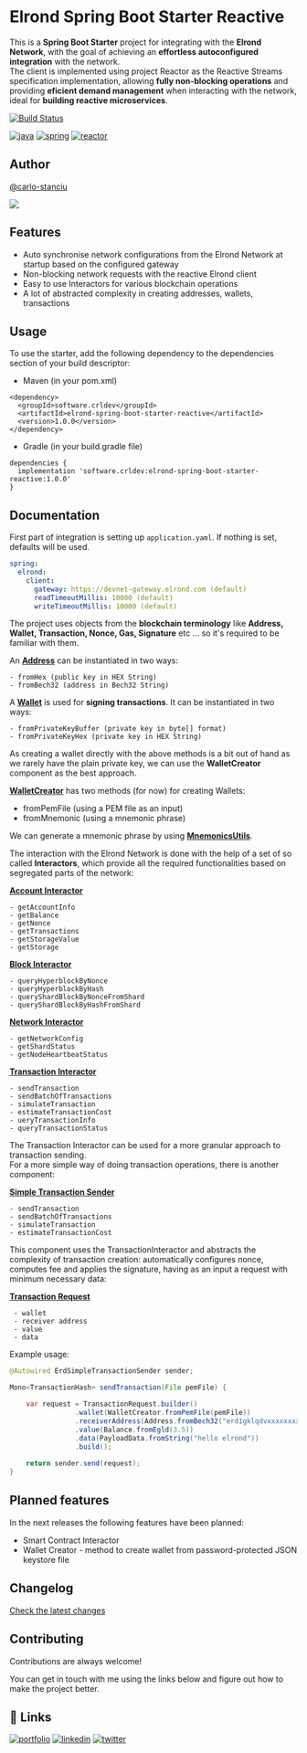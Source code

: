 
# Elrond Spring Boot Starter Reactive

This is a **Spring Boot Starter** project for integrating with the **Elrond Network**, with the goal of achieving an **effortless autoconfigured integration** with the network.\
The client is implemented using project Reactor as the Reactive Streams specification implementation,
allowing **fully non-blocking operations** and providing **eficient demand management** when interacting with the network, ideal for **building reactive microservices**.

[![Build Status](https://app.travis-ci.com/crldev-software/elrond-spring-boot-starter-reactive.svg?branch=main)](https://app.travis-ci.com/crldev-software/elrond-spring-boot-starter-reactive)

[![java](https://img.shields.io/badge/Java11-07405E?style=for-the-badge&logo=java&logoColor=white)](https://openjdk.java.net/projects/jdk/11)
[![spring](https://img.shields.io/badge/SpringBoot2.0-217346?style=for-the-badge&logo=spring&logoColor=white)](https://spring.io/projects/spring-boot)
[![reactor](https://img.shields.io/badge/reactor-navy?style=for-the-badge&logo=s&logoColor=white)](https://projectreactor.io/)



## Author

[@carlo-stanciu](https://www.github.com/carlo-stanciu)

[![](https://crldev.software/img/readme-banner.png)](#)

## Features

- Auto synchronise network configurations from the Elrond Network at startup based on the configured gateway
- Non-blocking network requests with the reactive Elrond client
- Easy to use Interactors for various blockchain operations
- A lot of abstracted complexity in creating addresses, wallets, transactions


## Usage
To use the starter, add the following dependency to the dependencies section of your build descriptor:

- Maven (in your pom.xml)

```
<dependency>
  <groupId>software.crldev</groupId>
  <artifactId>elrond-spring-boot-starter-reactive</artifactId>
  <version>1.0.0</version>
</dependency>
```
- Gradle (in your build.gradle file)
```
dependencies {
  implementation 'software.crldev:elrond-spring-boot-starter-reactive:1.0.0'
}
```

## Documentation

First part of integration is setting up ```application.yaml```. If nothing is set, defaults will be used.

```yml
spring:
  elrond:
    client:
      gateway: https://devnet-gateway.elrond.com (default)
      readTimeoutMillis: 10000 (default)
      writeTimeoutMillis: 10000 (default)
```


The project uses objects from the **blockchain terminology** like **Address, Wallet, Transaction, Nonce, Gas, Signature** etc ...
so it's required to be familiar with them.

An **[Address](src/main/java/software/crldev/elrondspringbootstarterreactive/domain/account/Address.java)** can be instantiated in two ways:
```
- fromHex (public key in HEX String)
- fromBech32 (address in Bech32 String)
```

A **[Wallet](src/main/java/software/crldev/elrondspringbootstarterreactive/domain/wallet/Wallet.java)** is used for **signing transactions**. It can be instantiated in two ways:
```
- fromPrivateKeyBuffer (private key in byte[] format)
- fromPrivateKeyHex (private key in HEX String)
```

As creating a wallet directly with the above methods is a bit out of hand as we rarely have the plain private key, we can use the **WalletCreator** component as the best approach.

**[WalletCreator](src/main/java/software/crldev/elrondspringbootstarterreactive/domain/wallet/WalletCreator.java)** has two methods (for now) for creating Wallets:
- fromPemFile (using a PEM file as an input)
- fromMnemonic (using a mnemonic phrase)

We can generate a mnemonic phrase by using **[MnemonicsUtils](src/main/java/software/crldev/elrondspringbootstarterreactive/util/MnemonicsUtils.java)**.


The interaction with the Elrond Network is done with the help of a set of so called **Interactors**, which provide all the required functionalities based on segregated parts of the network:

**[Account Interactor](src/main/java/software/crldev/elrondspringbootstarterreactive/interactor/account/ErdAccountInteractor.java)**
```
- getAccountInfo
- getBalance
- getNonce
- getTransactions
- getStorageValue
- getStorage
```
**[Block Interactor](src/main/java/software/crldev/elrondspringbootstarterreactive/interactor/block/ErdBlockInteractor.java)**
```
- queryHyperblockByNonce
- queryHyperblockByHash
- queryShardBlockByNonceFromShard
- queryShardBlockByHashFromShard
```
**[Network Interactor](src/main/java/software/crldev/elrondspringbootstarterreactive/interactor/network/ErdNetworkInteractor.java)**
```
- getNetworkConfig
- getShardStatus
- getNodeHeartbeatStatus
```
**[Transaction Interactor](src/main/java/software/crldev/elrondspringbootstarterreactive/interactor/transaction/ErdTransactionInteractor.java)**
```
- sendTransaction
- sendBatchOfTransactions
- simulateTransaction
- estimateTransactionCost
- ueryTransactionInfo
- queryTransactionStatus
```
The Transaction Interactor can be used for a more granular approach to transaction sending.\
For a more simple way of doing transaction operations, there is another component:

**[Simple Transaction Sender](src/main/java/software/crldev/elrondspringbootstarterreactive/sender/ErdSimpleTransactionSender.java)**
```
- sendTransaction
- sendBatchOfTransactions
- simulateTransaction
- estimateTransactionCost
```

This component uses the TransactionInteractor and abstracts the complexity of transaction creation: automatically configures nonce, computes fee and applies the signature, having as an input a request with minimum necessary data:

**[Transaction Request](src/main/java/software/crldev/elrondspringbootstarterreactive/sender/TransactionRequest.java)**
```
 - wallet
 - receiver address
 - value
 - data
```

Example usage:
```java
@Autowired ErdSimpleTransactionSender sender;

Mono<TransactionHash> sendTransaction(File pemFile) {

    var request = TransactionRequest.builder()
                .wallet(WalletCreator.fromPemFile(pemFile))
                .receiverAddress(Address.fromBech32("erd1gklqdvxxxxxxxxxxxxxxxxxxxxx"))
                .value(Balance.fromEgld(3.5))
                .data(PayloadData.fromString("hello elrond"))
                .build();
    
    return sender.send(request);
}
```






## Planned features

In the next releases the following features have been planned:
- Smart Contract Interactor
- Wallet Creator - method to create wallet from password-protected JSON keystore file


## Changelog

[Check the latest changes](CHANGELOG.md)


## Contributing

Contributions are always welcome!

You can get in touch with me using the links below and figure out how to make the project better.


## 🔗 Links
[![portfolio](https://img.shields.io/badge/crldev.software-red?style=for-the-badge&logo=noi&logoColor=white)](https://crldev.software)
[![linkedin](https://img.shields.io/badge/linkedin-0A66C2?style=for-the-badge&logo=linkedin&logoColor=white)](https://www.linkedin.com/carlo-cristian-stanciu)
[![twitter](https://img.shields.io/badge/Twitter-1DA1F2?style=for-the-badge&logo=twitter&logoColor=white)](https://twitter.com/carlo_stanciu)



  